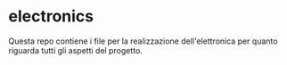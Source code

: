 # electronics

Questa repo contiene i file per la realizzazione dell'elettronica per quanto riguarda tutti gli aspetti del progetto.
